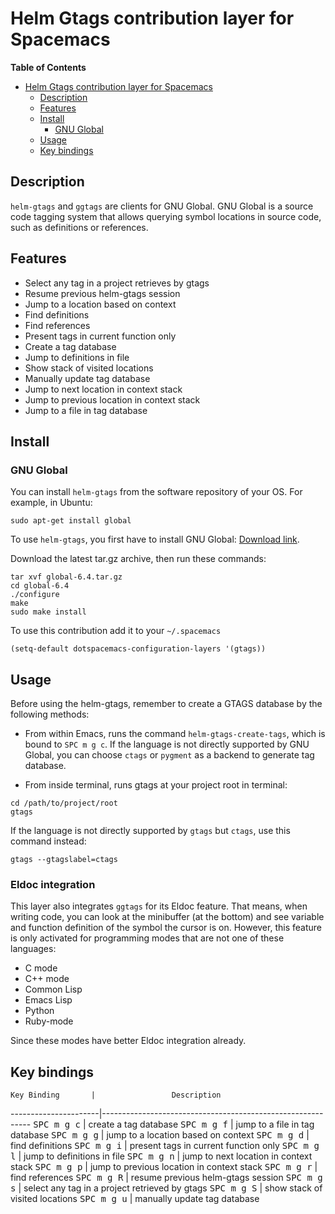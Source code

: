 # Helm Gtags contribution layer for Spacemacs

<!-- markdown-toc start - Don't edit this section. Run M-x markdown-toc/generate-toc again -->
**Table of Contents**

- [Helm Gtags contribution layer for Spacemacs](#helm-gtags-contribution-layer-for-spacemacs)
    - [Description](#description)
    - [Features](#features)
    - [Install](#install)
        - [GNU Global](#gnu-global)
    - [Usage](#usage)
    - [Key bindings](#key-bindings)

<!-- markdown-toc end -->

## Description

`helm-gtags` and `ggtags` are clients for GNU Global. GNU Global is a source
code tagging system that allows querying symbol locations in source code, such
as definitions or references.

## Features

- Select any tag in a project retrieves by gtags
- Resume previous helm-gtags session
- Jump to a location based on context
- Find definitions
- Find references
- Present tags in current function only
- Create a tag database
- Jump to definitions in file
- Show stack of visited locations
- Manually update tag database
- Jump to next location in context stack
- Jump to previous location in context stack
- Jump to a file in tag database

## Install

### GNU Global

You can install `helm-gtags` from the software repository of your OS. For example, in Ubuntu:

```shell-script
sudo apt-get install global
```

To use `helm-gtags`, you first have to install GNU Global: [Download link][gnu-global-download].

Download the latest tar.gz archive, then run these commands:

```shell-script
tar xvf global-6.4.tar.gz
cd global-6.4
./configure
make
sudo make install
```

[gnu-global-download]: https://www.gnu.org/software/global/download.html

To use this contribution add it to your `~/.spacemacs`

```elisp
(setq-default dotspacemacs-configuration-layers '(gtags))
```

## Usage

Before using the helm-gtags, remember to create a GTAGS database by the following methods:

- From within Emacs, runs the command `helm-gtags-create-tags`, which is bound
  to `SPC m g c`. If the language is not directly supported by GNU Global, you
  can choose `ctags` or `pygment` as a backend to generate tag database.

- From inside terminal, runs gtags at your project root in terminal:

```shell-script
cd /path/to/project/root
gtags
```

If the language is not directly supported by `gtags` but `ctags`, use this command instead:

```shell-script
gtags --gtagslabel=ctags
```

### Eldoc integration

This layer also integrates `ggtags` for its Eldoc feature. That means, when
writing code, you can look at the minibuffer (at the bottom) and see variable
and function definition of the symbol the cursor is on. However, this feature is
only activated for programming modes that are not one of these languages:

- C mode
- C++ mode
- Common Lisp
- Emacs Lisp
- Python
- Ruby-mode

Since these modes have better Eldoc integration already.

## Key bindings

    Key Binding       |                 Description
----------------------|------------------------------------------------------------
<kbd>SPC m g c</kbd>  | create a tag database
<kbd>SPC m g f</kbd>  | jump to a file in tag database
<kbd>SPC m g g</kbd>  | jump to a location based on context
<kbd>SPC m g d</kbd>  | find definitions
<kbd>SPC m g i</kbd>  | present tags in current function only
<kbd>SPC m g l</kbd>  | jump to definitions in file
<kbd>SPC m g n</kbd>  | jump to next location in context stack
<kbd>SPC m g p</kbd>  | jump to previous location in context stack
<kbd>SPC m g r</kbd>  | find references
<kbd>SPC m g R</kbd>  | resume previous helm-gtags session
<kbd>SPC m g s</kbd>  | select any tag in a project retrieved by gtags
<kbd>SPC m g S</kbd>  | show stack of visited locations
<kbd>SPC m g u</kbd>  | manually update tag database

